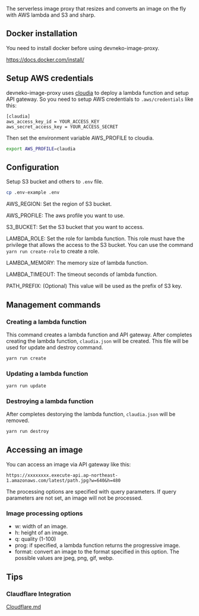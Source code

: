 The serverless image proxy that resizes and converts an image on the fly with AWS lambda and S3 and sharp.

## Docker installation

You need to install docker before using devneko-image-proxy.

https://docs.docker.com/install/

## Setup AWS credentials

devneko-image-proxy uses [cloudia](https://github.com/claudiajs/claudia) to deploy a lambda function and setup API gateway.
So you need to setup AWS credentials to `.aws/credentials` like this:

```
[claudia]
aws_access_key_id = YOUR_ACCESS_KEY
aws_secret_access_key = YOUR_ACCESS_SECRET
```

Then set the environment variable AWS_PROFILE to cloudia.

```bash
export AWS_PROFILE=claudia
```

## Configuration

Setup S3 bucket and others to `.env` file.

```bash
cp .env-example .env
```

AWS_REGION:
Set the region of S3 bucket.

AWS_PROFILE:
The aws profile you want to use.

S3_BUCKET:
Set the S3 bucket that you want to access.

LAMBDA_ROLE:
Set the role for lambda function.
This role must have the privilege that allows the access to the S3 bucket.
You can use the command `yarn run create-role` to create a role.

LAMBDA_MEMORY:
The memory size of lambda function.

LAMBDA_TIMEOUT:
The timeout seconds of lambda function.

PATH_PREFIX: (Optional)
This value will be used as the prefix of S3 key.

## Management commands

### Creating a lambda function

This command creates a lambda function and API gateway.
After completes creating the lambda function, `claudia.json` will be created.
This file will be used for update and destroy command.

```bash
yarn run create
```

### Updating a lambda function

```bash
yarn run update
```

### Destroying a lambda function

After completes destorying the lambda function, `claudia.json` will be removed.

```bash
yarn run destroy
```

## Accessing an image

You can access an image via API gateway like this:

```
https://xxxxxxxx.execute-api.ap-northeast-1.amazonaws.com/latest/path.jpg?w=640&h=480
```

The processing options are specified with query parameters.
If query parameters are not set, an image will not be processed.

### Image processing options

 - w: width of an image.
 - h: height of an image.
 - q: quality (1-100)
 - prog: if specified, a lambda function returns the progressive image.
 - format: convert an image to the format specified in this option. The possible values are jpeg, png, gif, webp.

## Tips

### Claudflare Integration

[Cloudflare.md](https://github.com/dotneet/devneko-image-proxy/blob/master/Cloudflare.md)

